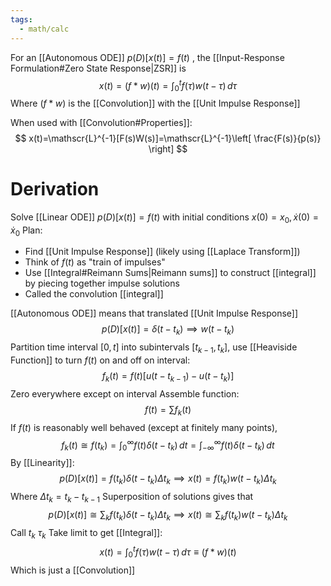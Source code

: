 ```yaml
---
tags:
  - math/calc
---
```

For an [[Autonomous ODE]] $p(D)[x(t)]=f(t)$ , the [[Input-Response Formulation#Zero State Response|ZSR]] is
$$
x(t)=(f*w)(t)=\int_{0}^{t} f(\tau)w(t-\tau)\,d\tau
$$
Where $(f*w)$ is the [[Convolution]] with the [[Unit Impulse Response]]

When used with [[Convolution#Properties]]:
$$
x(t)=\mathscr{L}^{-1}[F(s)W(s)]=\mathscr{L}^{-1}\left[ \frac{F(s)}{p(s)} \right]
$$
# Derivation
Solve [[Linear ODE]] $p(D)[x(t)]=f(t)$ with initial conditions $x(0)=x_{0},\dot{x}(0)=\dot{x}_{0}$
Plan: 
- Find [[Unit Impulse Response]] (likely using [[Laplace Transform]])
- Think of $f(t)$ as "train of impulses"
- Use [[Integral#Reimann Sums|Reimann sums]] to construct [[integral]] by piecing together impulse solutions
- Called the convolution [[integral]]

[[Autonomous ODE]] means that translated [[Unit Impulse Response]]
$$
p(D)[x(t)]=\delta(t-t_{k})\implies w(t-t_{k})
$$
Partition time interval $[0,t]$ into subintervals $[t_{k-1},t_{k}]$, use [[Heaviside Function]] to turn $f(t)$ on and off on interval:
$$
f_{k}(t)=f(t)[u(t-t_{k-1})-u(t-t_{k})]
$$
Zero everywhere except on interval
Assemble function:
$$
f(t)=\sum f_{k}(t)
$$
If $f(t)$ is reasonably well behaved (except at finitely many points),
$$
f_{k}(t)\cong f(t_{k})=\int_{0}^{\infty} f(t)\delta(t-t_{k})\, dt = \int_{-\infty}^{\infty} f(t)\delta(t-t_{k}) \, dt 
$$
By [[Linearity]]:
$$
p(D)[x(t)]=f(t_{k})\delta(t-t_{k})\Delta t_{k}\implies x(t)=f(t_{k})w(t-t_{k})\Delta t_{k}
$$
Where $\Delta t_{k}=t_{k}-t_{k-1}$
Superposition of solutions gives that
$$
p(D)[x(t)]\cong\sum_{k}f(t_{k})\delta(t-t_{k})\Delta t_{k}\implies x(t)\cong\sum_{k}f(t_{k})w(t-t_{k})\Delta t_{k}
$$
Call $t_{k}$ $\tau_{k}$
Take limit to get [[Integral]]:
$$
x(t)=\int_{0}^{t} f(\tau)w(t-\tau)\,d\tau\equiv (f*w)(t)
$$
Which is just a [[Convolution]]